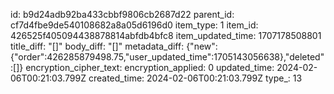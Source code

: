 id: b9d24adb92ba433cbbf9806cb2687d22
parent_id: cf7d4fbe9de540108682a8a05d6196d0
item_type: 1
item_id: 426525f405094438878814abfdb4bfc8
item_updated_time: 1707178508801
title_diff: "[]"
body_diff: "[]"
metadata_diff: {"new":{"order":426285879498.75,"user_updated_time":1705143056638},"deleted":[]}
encryption_cipher_text: 
encryption_applied: 0
updated_time: 2024-02-06T00:21:03.799Z
created_time: 2024-02-06T00:21:03.799Z
type_: 13